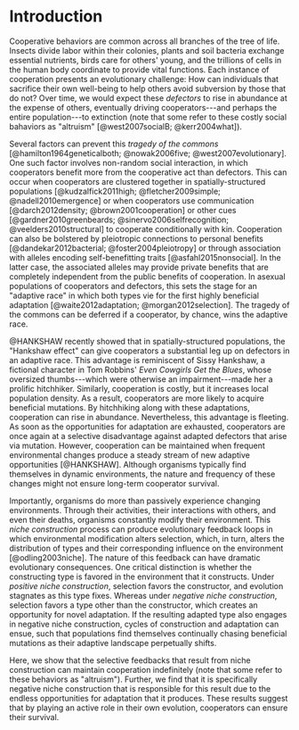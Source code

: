 
# Introduction

Cooperative behaviors are common across all branches of the tree of life.
Insects divide labor within their colonies, plants and soil bacteria exchange essential nutrients, birds care for others' young, and the trillions of cells in the human body coordinate to provide vital functions.
Each instance of cooperation presents an evolutionary challenge: How can individuals that sacrifice their own well-being to help others avoid subversion by those that do not?
Over time, we would expect these *defectors* to rise in abundance at the expense of others, eventually driving cooperators---and perhaps the entire population---to extinction (note that some refer to these costly social bahaviors as "altruism" [@west2007socialB; @kerr2004what]).

Several factors can prevent this *tragedy of the commons* [@hamilton1964geneticalboth; @nowak2006five; @west2007evolutionary].
One such factor involves non-random social interaction, in which cooperators benefit more from the cooperative act than defectors.
This can occur when cooperators are clustered together in spatially-structured populations [@kudzalfick2011high; @fletcher2009simple; @nadell2010emergence] or when cooperators use communication [@darch2012density; @brown2001cooperation] or other cues [@gardner2010greenbeards; @sinervo2006selfrecognition; @veelders2010structural] to cooperate conditionally with kin.
Cooperation can also be bolstered by pleiotropic connections to personal benefits [@dandekar2012bacterial; @foster2004pleiotropy] or through association with alleles encoding self-benefitting traits [@asfahl2015nonsocial].
In the latter case, the associated alleles may provide private benefits that are completely independent from the public benefits of cooperation.
In asexual populations of cooperators and defectors, this sets the stage for an "adaptive race" in which both types vie for the first highly beneficial adaptation [@waite2012adaptation; @morgan2012selection].
The tragedy of the commons can be deferred if a cooperator, by chance, wins the adaptive race.

@HANKSHAW recently showed that in spatially-structured populations, the "Hankshaw effect" can give cooperators a substantial leg up on defectors in an adaptive race.
This advantage is reminiscent of Sissy Hankshaw, a fictional character in Tom Robbins' *Even Cowgirls Get the Blues*, whose oversized thumbs---which were otherwise an impairment---made her a prolific hitchhiker.
Similarly, cooperation is costly, but it increases local population density.
As a result, cooperators are more likely to acquire beneficial mutations.
By hitchhiking along with these adaptations, cooperation can rise in abundance.
Nevertheless, this advantage is fleeting.
As soon as the opportunities for adaptation are exhausted, cooperators are once again at a selective disadvantage against adapted defectors that arise via mutation.
However, cooperation can be maintained when frequent environmental changes produce a steady stream of new adaptive opportunities [@HANKSHAW].
Although organisms typically find themselves in dynamic environments, the nature and frequency of these changes might not ensure long-term cooperator survival.

Importantly, organisms do more than passively experience changing environments.
Through their activities, their interactions with others, and even their deaths, organisms constantly modify their environment.
This *niche construction* process can produce evolutionary feedback loops in which environmental modification alters selection, which, in turn, alters the distribution of types and their corresponding influence on the environment [@odling2003niche].
The nature of this feedback can have dramatic evolutionary consequences.
One critical distinction is whether the constructing type is favored in the environment that it constructs.
Under *positive niche construction*, selection favors the constructor, and evolution stagnates as this type fixes.
Whereas under *negative niche construction*, selection favors a type other than the constructor, which creates an opportunity for novel adaptation.
If the resulting adapted type also engages in negative niche construction, cycles of construction and adaptation can ensue, such that populations find themselves continually chasing beneficial mutations as their adaptive landscape perpetually shifts.

Here, we show that the selective feedbacks that result from niche construction can maintain cooperation indefinitely (note that some refer to these behaviors as "altruism").
Further, we find that it is specifically negative niche construction that is responsible for this result due to the endless opportunities for adaptation that it produces.
These results suggest that by playing an active role in their own evolution, cooperators can ensure their survival.

